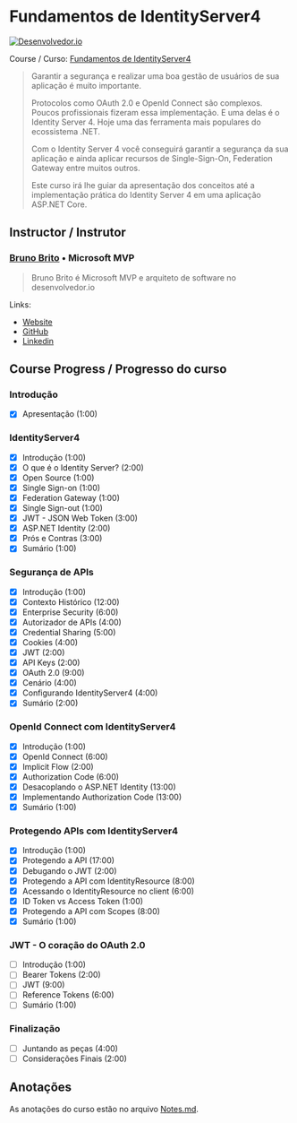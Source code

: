 <!-- markdownlint-disable MD026 -->
# Fundamentos de IdentityServer4

[![Desenvolvedor.io](https://desenvolvedor.io/images/home.png)](https://desenvolvedor.io)

Course / Curso: [Fundamentos de IdentityServer4](https://desenvolvedor.io/curso-online-fundamentos-de-identity-server)

> Garantir a segurança e realizar uma boa gestão de usuários de sua aplicação é muito importante.
>
> Protocolos como OAuth 2.0 e OpenId Connect são complexos. Poucos profissionais fizeram essa implementação. E uma delas é o Identity Server 4. Hoje uma das ferramenta mais populares do ecossistema .NET.
>
> Com o Identity Server 4 você conseguirá garantir a segurança da sua aplicação e ainda aplicar recursos de Single-Sign-On, Federation Gateway entre muitos outros.
>
> Este curso irá lhe guiar da apresentação dos conceitos até a implementação prática do Identity Server 4 em uma aplicação ASP.NET Core.

## Instructor / Instrutor

### [Bruno Brito](https://desenvolvedor.io/instrutor/bruno-brito) • Microsoft MVP

> Bruno Brito é Microsoft MVP e arquiteto de software no desenvolvedor.io

Links:

- [Website](https://www.brunobrito.net.br/)
- [GitHub](https://github.com/brunohbrito/)
- [Linkedin](https://www.linkedin.com/in/bhdebrito/)

<!-- 
## certificado

[![certificado udemy](images/uc-)](http://ude.my/uc-) -->

## Course Progress / Progresso do curso

### Introdução

- [x] Apresentação (1:00)

### IdentityServer4

- [x] Introdução (1:00)
- [x] O que é o Identity Server? (2:00)
- [x] Open Source (1:00)
- [x] Single Sign-on (1:00)
- [x] Federation Gateway (1:00)
- [x] Single Sign-out (1:00)
- [x] JWT - JSON Web Token (3:00)
- [x] ASP.NET Identity (2:00)
- [x] Prós e Contras (3:00)
- [x] Sumário (1:00)

### Segurança de APIs

- [x] Introdução (1:00)
- [x] Contexto Histórico (12:00)
- [x] Enterprise Security (6:00)
- [x] Autorizador de APIs (4:00)
- [x] Credential Sharing (5:00)
- [x] Cookies (4:00)
- [x] JWT (2:00)
- [x] API Keys (2:00)
- [x] OAuth 2.0 (9:00)
- [x] Cenário (4:00)
- [x] Configurando IdentityServer4 (4:00)
- [x] Sumário (2:00)

### OpenId Connect com IdentityServer4

- [x] Introdução (1:00)
- [x] OpenId Connect (6:00)
- [x] Implicit Flow (2:00)
- [x] Authorization Code (6:00)
- [x] Desacoplando o ASP.NET Identity (13:00)
- [x] Implementando Authorization Code (13:00)
- [x] Sumário (1:00)

### Protegendo APIs com IdentityServer4

- [x] Introdução (1:00)
- [x] Protegendo a API (17:00)
- [x] Debugando o JWT (2:00)
- [x] Protegendo a API com IdentityResource (8:00)
- [x] Acessando o IdentityResource no client (6:00)
- [x] ID Token vs Access Token (1:00)
- [x] Protegendo a API com Scopes (8:00)
- [x] Sumário (1:00)

### JWT - O coração do OAuth 2.0

- [ ] Introdução (1:00)
- [ ] Bearer Tokens (2:00)
- [ ] JWT (9:00)
- [ ] Reference Tokens (6:00)
- [ ] Sumário (1:00)

### Finalização

- [ ] Juntando as peças (4:00)
- [ ] Considerações Finais (2:00)

## Anotações

As anotações do curso estão no arquivo [Notes.md](Notes.md).
